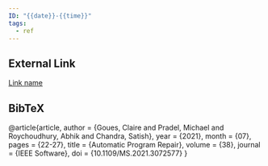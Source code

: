 ```yaml
---
ID: "{{date}}-{{time}}"
tags:
  - ref
---
```

## External Link

[Link name](https://www.example.it)

## BibTeX

@article{article,
author = {Goues, Claire and Pradel, Michael and Roychoudhury, Abhik and Chandra, Satish},
year = {2021},
month = {07},
pages = {22-27},
title = {Automatic Program Repair},
volume = {38},
journal = {IEEE Software},
doi = {10.1109/MS.2021.3072577}
}